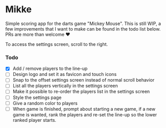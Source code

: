 # Mikke

Simple scoring app for the darts game "Mickey Mouse". This is still WIP, a few improvements that I want to make can be found in the todo list below. PRs are more than welcome ❤️

To access the settings screen, scroll to the right.

### Todo
- [x] Add / remove players to the line-up
- [ ] Design logo and set it as favicon and touch icons
- [ ] Snap to the offset settings screen instead of normal scroll behavior
- [ ] List all the players vertically in the settings screen
- [ ] Make it possible to re-order the players list in the settings screen
- [ ] Style the settings page
- [ ] Give a random color to players
- [ ] When game is finished, prompt about starting a new game,
      if a new game is wanted, rank the players and re-set the
      line-up so the lower ranked player starts.